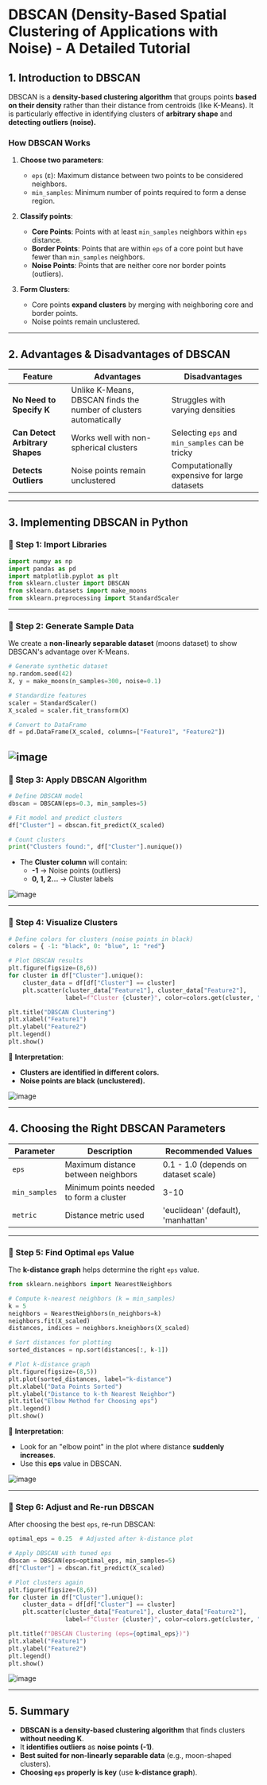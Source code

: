 # **DBSCAN (Density-Based Spatial Clustering of Applications with Noise) - A Detailed Tutorial**

## **1. Introduction to DBSCAN**
DBSCAN is a **density-based clustering algorithm** that groups points **based on their density** rather than their distance from centroids (like K-Means). It is particularly effective in identifying clusters of **arbitrary shape** and **detecting outliers (noise).**

### **How DBSCAN Works**
1. **Choose two parameters**:
   - `eps` (ε): Maximum distance between two points to be considered neighbors.
   - `min_samples`: Minimum number of points required to form a dense region.
   
2. **Classify points**:
   - **Core Points**: Points with at least `min_samples` neighbors within `eps` distance.
   - **Border Points**: Points that are within `eps` of a core point but have fewer than `min_samples` neighbors.
   - **Noise Points**: Points that are neither core nor border points (outliers).

3. **Form Clusters**:
   - Core points **expand clusters** by merging with neighboring core and border points.
   - Noise points remain unclustered.

---

## **2. Advantages & Disadvantages of DBSCAN**
| Feature | Advantages | Disadvantages |
|---------|------------|-------------|
| **No Need to Specify K** | Unlike K-Means, DBSCAN finds the number of clusters automatically | Struggles with varying densities |
| **Can Detect Arbitrary Shapes** | Works well with non-spherical clusters | Selecting `eps` and `min_samples` can be tricky |
| **Detects Outliers** | Noise points remain unclustered | Computationally expensive for large datasets |

---

## **3. Implementing DBSCAN in Python**
### **🔹 Step 1: Import Libraries**
```python
import numpy as np
import pandas as pd
import matplotlib.pyplot as plt
from sklearn.cluster import DBSCAN
from sklearn.datasets import make_moons
from sklearn.preprocessing import StandardScaler
```

---

### **🔹 Step 2: Generate Sample Data**
We create a **non-linearly separable dataset** (moons dataset) to show DBSCAN's advantage over K-Means.

```python
# Generate synthetic dataset
np.random.seed(42)
X, y = make_moons(n_samples=300, noise=0.1)

# Standardize features
scaler = StandardScaler()
X_scaled = scaler.fit_transform(X)

# Convert to DataFrame
df = pd.DataFrame(X_scaled, columns=["Feature1", "Feature2"])
```
![image](https://github.com/user-attachments/assets/b28c6942-73fe-468f-a5cc-753058a5f98a)
---

### **🔹 Step 3: Apply DBSCAN Algorithm**
```python
# Define DBSCAN model
dbscan = DBSCAN(eps=0.3, min_samples=5)

# Fit model and predict clusters
df["Cluster"] = dbscan.fit_predict(X_scaled)

# Count clusters
print("Clusters found:", df["Cluster"].nunique())
```
- The **Cluster column** will contain:
  - **-1** → Noise points (outliers)
  - **0, 1, 2...** → Cluster labels

![image](https://github.com/user-attachments/assets/02c93a60-135e-4a34-9a08-3e639d1781f3)

---

### **🔹 Step 4: Visualize Clusters**
```python
# Define colors for clusters (noise points in black)
colors = { -1: "black", 0: "blue", 1: "red"}

# Plot DBSCAN results
plt.figure(figsize=(8,6))
for cluster in df["Cluster"].unique():
    cluster_data = df[df["Cluster"] == cluster]
    plt.scatter(cluster_data["Feature1"], cluster_data["Feature2"], 
                label=f"Cluster {cluster}", color=colors.get(cluster, "gray"))

plt.title("DBSCAN Clustering")
plt.xlabel("Feature1")
plt.ylabel("Feature2")
plt.legend()
plt.show()
```
🔹 **Interpretation**:  
- **Clusters are identified in different colors.**  
- **Noise points are black (unclustered).**

![image](https://github.com/user-attachments/assets/341a8896-be7c-4690-8e32-d75ca5ff8f89)

---

## **4. Choosing the Right DBSCAN Parameters**
| Parameter | Description | Recommended Values |
|-----------|-------------|------------------|
| `eps` | Maximum distance between neighbors | 0.1 - 1.0 (depends on dataset scale) |
| `min_samples` | Minimum points needed to form a cluster | 3-10 |
| `metric` | Distance metric used | 'euclidean' (default), 'manhattan' |

---

### **🔹 Step 5: Find Optimal `eps` Value**
The **k-distance graph** helps determine the right `eps` value.
```python
from sklearn.neighbors import NearestNeighbors

# Compute k-nearest neighbors (k = min_samples)
k = 5
neighbors = NearestNeighbors(n_neighbors=k)
neighbors.fit(X_scaled)
distances, indices = neighbors.kneighbors(X_scaled)

# Sort distances for plotting
sorted_distances = np.sort(distances[:, k-1])

# Plot k-distance graph
plt.figure(figsize=(8,5))
plt.plot(sorted_distances, label="k-distance")
plt.xlabel("Data Points Sorted")
plt.ylabel("Distance to k-th Nearest Neighbor")
plt.title("Elbow Method for Choosing eps")
plt.legend()
plt.show()
```
🔹 **Interpretation**:  
- Look for an "elbow point" in the plot where distance **suddenly increases**.
- Use this **eps** value in DBSCAN.

![image](https://github.com/user-attachments/assets/ba5ad7d3-9a2c-444f-bf15-5cdc5ff184ab)

---

### **🔹 Step 6: Adjust and Re-run DBSCAN**
After choosing the best `eps`, re-run DBSCAN:
```python
optimal_eps = 0.25  # Adjusted after k-distance plot

# Apply DBSCAN with tuned eps
dbscan = DBSCAN(eps=optimal_eps, min_samples=5)
df["Cluster"] = dbscan.fit_predict(X_scaled)

# Plot clusters again
plt.figure(figsize=(8,6))
for cluster in df["Cluster"].unique():
    cluster_data = df[df["Cluster"] == cluster]
    plt.scatter(cluster_data["Feature1"], cluster_data["Feature2"], 
                label=f"Cluster {cluster}", color=colors.get(cluster, "gray"))

plt.title(f"DBSCAN Clustering (eps={optimal_eps})")
plt.xlabel("Feature1")
plt.ylabel("Feature2")
plt.legend()
plt.show()
```

![image](https://github.com/user-attachments/assets/f322038e-ff03-46ed-ab7a-9676e6d79c64)

---

## **5. Summary**
- **DBSCAN is a density-based clustering algorithm** that finds clusters **without needing K**.
- It **identifies outliers** as **noise points (-1)**.
- **Best suited for non-linearly separable data** (e.g., moon-shaped clusters).
- **Choosing `eps` properly is key** (use **k-distance graph**).

